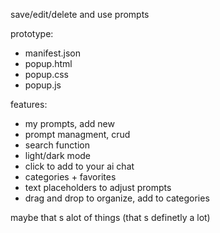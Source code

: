 save/edit/delete and use prompts 


prototype:
 - manifest.json
 - popup.html
 - popup.css
 - popup.js


features:
 - my prompts, add new
 - prompt managment, crud
 - search function
 - light/dark mode
 - click to add to your ai chat
 - categories + favorites
 - text placeholders to adjust prompts
 - drag and drop to organize, add to categories

 maybe that s alot of things (that s definetly a lot)

